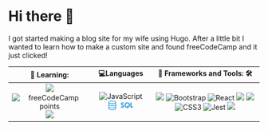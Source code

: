 # Hi there 👋

I got started making a blog site for my wife using Hugo. After a little bit I wanted to learn how to make a custom site and found freeCodeCamp and it just clicked!
  
| 🏫 Learning:     | 💻Languages   | 🧱 Frameworks and Tools: 🛠️   |
|:-----------------:|:----------------------------:|:--------------------:|
| <a href="https://freecodecamp.org"> <img src="https://design-style-guide.freecodecamp.org/downloads/fcc_primary_large.jpg" height=20px> </a>  ![freeCodeCamp points](https://img.shields.io/freecodecamp/points/fccd6819787-d362-40b5-9761-e9f3c8f72111?logo=freecodecamp&amp;label=freeCodeCamp&amp;link=https%3A%2F%2Fwww.freecodecamp.org%2Ffccd6819787-d362-40b5-9761-e9f3c8f72111) <a href="https://galvanize.com"><img src="https://admissions.hackreactor.com/static/media/galvanize-logo.9c90ec0e.png" height=20px></a> |  ![JavaScript](https://img.shields.io/badge/-JavaScript-000000?style=flat&amp;logo=javascript)<a href="https://en.wikipedia.org/wiki/SQL"><img src="images/logo-sql.png" height="20"></a>  |  <a href="https://gatsbyjs.com"><img src="https://dka575ofm4ao0.cloudfront.net/pages-transactional_logos/retina/90147/Gatsby_Logo.png" height=20px></a> ![Bootstrap](https://img.shields.io/badge/-Bootstrap-000000?style=flat&amp;logo=bootstrap&amp;logoColor=ffffff&amp;labelColor=563D7C) ![React](https://img.shields.io/badge/-React-000000?style=flat&amp;logo=react) <a href="https://gohugo.io"><img src="https://raw.githubusercontent.com/spf13/hugo/master/docs/static/img/hugo-logo.png" height=20px></a> <a href="https://getpublii.com"><img src="https://publii.tisgoud.nl/media/posts/113/responsive/Publii-xs.png" height=20px></a> ![CSS3](https://img.shields.io/badge/-CSS3-000000?style=flat&amp;logo=css3&amp;logoColor=ffffff&amp;labelColor=1572B6)  ![Jest](https://img.shields.io/badge/-Jest-000000?style=flat&amp;logo=Jest&amp;logoColor=C21325&amp;labelColor=ffffff) <a href="https://knexjs.org/"><img src="https://google.github.io/sqlcommenter/images/knex-logo.png" height=20px class="img">|                                                                                                  




